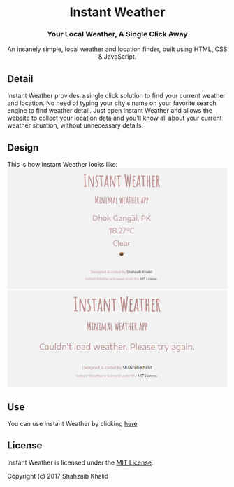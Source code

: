 <h1 align="center">Instant Weather</h1>
<h3 align="center">Your Local Weather, A Single Click Away</h3>

<p align="center">An insanely simple, local weather and location finder, built using HTML, CSS &amp; JavaScript.</p>

## Detail
Instant Weather provides a single click solution to find your current weather and location. No need of typing your city's name on your favorite search engine to find weather detail. Just open Instant Weather and allows the website to collect your location data and you'll know all about your current weather situation, without unnecessary details.

## Design
This is how Instant Weather looks like:
![instant-weather](./images/instant-weather-1.png)
![instant-weather](./images/instant-weather-2.png)

## Use
You can use Instant Weather by clicking [here](https://shahzaibkhalid.github.io/instant-weather/)

## License
Instant Weather is licensed under the [MIT License](https://github.com/shahzaibkhalid/instant-weather/blob/master/LICENSE.txt).

Copyright (c) 2017 Shahzaib Khalid

